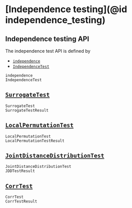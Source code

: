 
# [Independence testing](@id independence_testing)

## Independence testing API

The independence test API is defined by

- [`independence`](@ref)
- [`IndependenceTest`](@ref)

```@docs
independence
IndependenceTest
```

## [`SurrogateTest`](@ref)

```@docs
SurrogateTest
SurrogateTestResult
```

## [`LocalPermutationTest`](@ref)

```@docs
LocalPermutationTest
LocalPermutationTestResult
```

## [`JointDistanceDistributionTest`](@ref)

```@docs
JointDistanceDistributionTest
JDDTestResult
```

## [`CorrTest`](@ref)

```@docs
CorrTest
CorrTestResult
```
